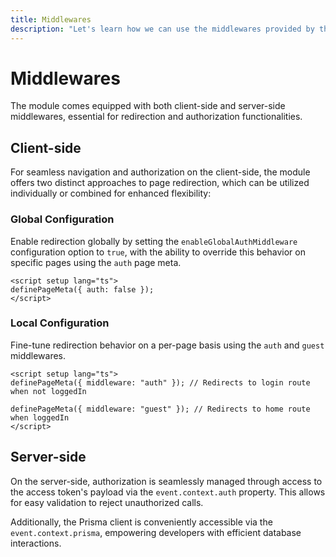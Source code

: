 ```yaml
---
title: Middlewares
description: "Let's learn how we can use the middlewares provided by the module."
---
```


# Middlewares

The module comes equipped with both client-side and server-side middlewares, essential for redirection and authorization functionalities.

## Client-side

For seamless navigation and authorization on the client-side, the module offers two distinct approaches to page redirection, which can be utilized individually or combined for enhanced flexibility:

### Global Configuration

Enable redirection globally by setting the `enableGlobalAuthMiddleware` configuration option to `true`, with the ability to override this behavior on specific pages using the `auth` page meta.

```vue
<script setup lang="ts">
definePageMeta({ auth: false });
</script>
```

### Local Configuration

Fine-tune redirection behavior on a per-page basis using the `auth` and `guest` middlewares.

```vue
<script setup lang="ts">
definePageMeta({ middleware: "auth" }); // Redirects to login route when not loggedIn

definePageMeta({ middleware: "guest" }); // Redirects to home route when loggedIn
</script>
```

## Server-side

On the server-side, authorization is seamlessly managed through access to the access token's payload via the `event.context.auth` property. This allows for easy validation to reject unauthorized calls.

Additionally, the Prisma client is conveniently accessible via the `event.context.prisma`, empowering developers with efficient database interactions.
